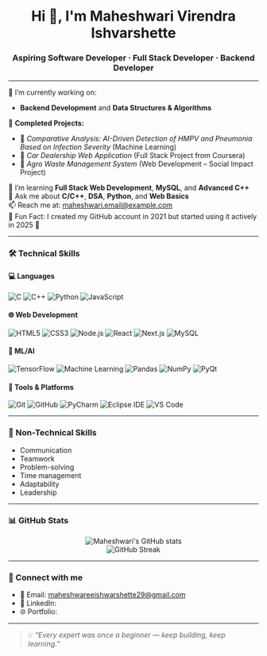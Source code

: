 <h1 align="center">Hi 👋, I'm Maheshwari Virendra Ishvarshette</h1>
<h3 align="center">Aspiring Software Developer · Full Stack Developer · Backend Developer</h3>

---

🔭 I’m currently working on:
- **Backend Development** and **Data Structures & Algorithms**

🧠 **Completed Projects:**
- 🧠 *Comparative Analysis: AI-Driven Detection of HMPV and Pneumonia Based on Infection Severity* (Machine Learning)
- 🚗 *Car Dealership Web Application* (Full Stack Project from Coursera)
- 🌿 *Agro Waste Management System* (Web Development – Social Impact Project)

🌱 I’m learning **Full Stack Web Development**, **MySQL**, and **Advanced C++**  
💬 Ask me about **C/C++**, **DSA**, **Python**, and **Web Basics**  
📫 Reach me at: maheshwari.email@example.com  
📁 Fun Fact: I created my GitHub account in 2021 but started using it actively in 2025 🚀  

---

### 🛠️ Technical Skills

#### 💻 Languages
![C](https://img.shields.io/badge/C-00599C?style=flat&logo=c&logoColor=white)
![C++](https://img.shields.io/badge/C++-00599C?style=flat&logo=cplusplus&logoColor=white)
![Python](https://img.shields.io/badge/Python-3776AB?style=flat&logo=python&logoColor=white)
![JavaScript](https://img.shields.io/badge/JavaScript-F7DF1E?style=flat&logo=javascript&logoColor=black)

#### 🌐 Web Development
![HTML5](https://img.shields.io/badge/HTML5-E34F26?style=flat&logo=html5&logoColor=white)
![CSS3](https://img.shields.io/badge/CSS3-1572B6?style=flat&logo=css3&logoColor=white)
![Node.js](https://img.shields.io/badge/Node.js-339933?style=flat&logo=node.js&logoColor=white)
![React](https://img.shields.io/badge/React-61DAFB?style=flat&logo=react&logoColor=black)
![Next.js](https://img.shields.io/badge/Next.js-000000?style=flat&logo=next.js&logoColor=white)
![MySQL](https://img.shields.io/badge/MySQL-4479A1?style=flat&logo=mysql&logoColor=white)

#### 🤖 ML/AI
![TensorFlow](https://img.shields.io/badge/TensorFlow-FF6F00?style=flat&logo=tensorflow&logoColor=white)
![Machine Learning](https://img.shields.io/badge/Machine%20Learning-black?style=flat&logo=scikit-learn&logoColor=orange)
![Pandas](https://img.shields.io/badge/Pandas-150458?style=flat&logo=pandas&logoColor=white)
![NumPy](https://img.shields.io/badge/Numpy-013243?style=flat&logo=numpy&logoColor=white)
![PyQt](https://img.shields.io/badge/PyQt-41CD52?style=flat&logo=qt&logoColor=white)

#### 🧰 Tools & Platforms
![Git](https://img.shields.io/badge/Git-F05032?style=flat&logo=git&logoColor=white)
![GitHub](https://img.shields.io/badge/GitHub-181717?style=flat&logo=github&logoColor=white)
![PyCharm](https://img.shields.io/badge/PyCharm-000000?style=flat&logo=pycharm&logoColor=green)
![Eclipse IDE](https://img.shields.io/badge/Eclipse-2C2255?style=flat&logo=eclipse&logoColor=white)
![VS Code](https://img.shields.io/badge/VS%20Code-007ACC?style=flat&logo=visual-studio-code&logoColor=white)

---

### 🌟 Non-Technical Skills
- Communication  
- Teamwork  
- Problem-solving  
- Time management  
- Adaptability  
- Leadership  

---

### 📊 GitHub Stats
<p align="center">
  <img src="https://github-readme-stats.vercel.app/api?username=Mahii97&show_icons=true&theme=tokyonight" alt="Maheshwari's GitHub stats" />
  <br/>
  <img src="https://github-readme-streak-stats.herokuapp.com/?user=Mahii97&theme=tokyonight" alt="GitHub Streak"/>
</p>

---

### 🔗 Connect with me 

- 📧 Email: maheshwareeishwarshette29@gmail.com   
- 💼 LinkedIn:
- 🌐 Portfolio:  

---

> 💡 *“Every expert was once a beginner — keep building, keep learning.”*
